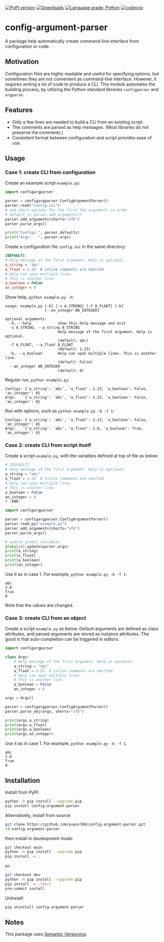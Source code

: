 [![PyPI version](https://badge.fury.io/py/config-argument-parser.svg)](https://badge.fury.io/py/config-argument-parser)
[![Downloads](https://pepy.tech/badge/config-argument-parser/month)](https://pepy.tech/project/config-argument-parser)
[![Language grade: Python](https://img.shields.io/lgtm/grade/python/g/yuanx749/config-argument-parser.svg?logo=lgtm&logoWidth=18)](https://lgtm.com/projects/g/yuanx749/config-argument-parser/context:python)
[![codecov](https://codecov.io/gh/yuanx749/config-argument-parser/branch/dev/graph/badge.svg?token=W34MFRGVMY)](https://codecov.io/gh/yuanx749/config-argument-parser)

# config-argument-parser
A package help automatically create command-line interface from configuration or code.

## Motivation
Configuration files are highly readable and useful for specifying options, but sometimes they are not convenient as command-line interface. However, it requires writing a lot of code to produce a CLI. This module automates the building process, by utilizing the Python standard libraries `configparser` and `argparse`.

## Features
- Only a few lines are needed to build a CLI from an existing script.
- The comments are parsed as help messages. (Most libraries do not preserve the comments.)
- Consistent format between configuration and script provides ease of use.

## Usage
### Case 1: create CLI from configuration
Create an example script `example.py`:
```python
import configargparser

parser = configargparser.ConfigArgumentParser()
parser.read("config.ini")
# add short options for the first few arguments in order
# default is parser.add_arguments()
parser.add_arguments(shorts="sfb")
parser.parse_args()

print("Configs:", parser.defaults)
print("Args:   ", parser.args)
```
Create a configuration file `config.ini` in the same directory:
```ini
[DEFAULT]
# Help message of the first argument. Help is optional.
a_string = 'abc'
a_float = 1.23  # inline comments are omitted
# Help can span multiple lines.
# This is another line.
a_boolean = False
an_integer = 0
```
Show help, `python example.py -h`:
```
usage: example.py [-h] [-s A_STRING] [-f A_FLOAT] [-b]
                  [--an_integer AN_INTEGER]

optional arguments:
  -h, --help            show this help message and exit
  -s A_STRING, --a_string A_STRING
                        Help message of the first argument. Help is optional.
                        (default: abc)
  -f A_FLOAT, --a_float A_FLOAT
                        (default: 1.23)
  -b, --a_boolean       Help can span multiple lines. This is another line.
                        (default: False)
  --an_integer AN_INTEGER
                        (default: 0)
```
Regular run, `python example.py`:
```
Configs: {'a_string': 'abc', 'a_float': 1.23, 'a_boolean': False, 'an_integer': 0}
Args:    {'a_string': 'abc', 'a_float': 1.23, 'a_boolean': False, 'an_integer': 0}
```
Run with options, such as `python example.py -b -f 1`:
```
Configs: {'a_string': 'abc', 'a_float': 1.23, 'a_boolean': False, 'an_integer': 0}
Args:    {'a_string': 'abc', 'a_float': 1.0, 'a_boolean': True, 'an_integer': 0}
```
### Case 2: create CLI from script itself
Create a script `example.py`, with the variables defined at top of file as below:
```python
# [DEFAULT]
# Help message of the first argument. Help is optional.
a_string = "abc"
a_float = 1.23  # inline comments are omitted
# Help can span multiple lines.
# This is another line.
a_boolean = False
an_integer = 0
# [END]

import configargparser

parser = configargparser.ConfigArgumentParser()
parser.read_py("example.py")
parser.add_arguments(shorts="sfb")
parser.parse_args()

# update global variables
globals().update(parser.args)
print(a_string)
print(a_float)
print(a_boolean)
print(an_integer)
```
Use it as in case 1. For example, `python example.py -b -f 1`:
```
abc
1.0
True
0
```
Note that the values are changed.
### Case 3: create CLI from an object
Create a script `example.py` as below. Default arguments are defined as class attributes, and parsed arguments are stored as instance attributes. The good is that auto-completion can be triggered in editors.
```python
import configargparser

class Args:
    # Help message of the first argument. Help is optional.
    a_string = "abc"
    a_float = 1.23  # inline comments are omitted
    # Help can span multiple lines.
    # This is another line.
    a_boolean = False
    an_integer = 0

args = Args()

parser = configargparser.ConfigArgumentParser()
parser.parse_obj(args, shorts="sfb")

print(args.a_string)
print(args.a_float)
print(args.a_boolean)
print(args.an_integer)
```
Use it as in case 1. For example, `python example.py -b -f 1`:
```
abc
1.0
True
0
```
## Installation
Install from PyPI:
```bash
python -m pip install --upgrade pip
pip install config-argument-parser
```
Alternatively, install from source:
```bash
git clone https://github.com/yuanx749/config-argument-parser.git
cd config-argument-parser
```
then install in development mode:
```bash
git checkout main
python -m pip install --upgrade pip
pip install -e .
```
or:
```bash
git checkout dev
python -m pip install --upgrade pip
pip install -e .[dev]
pre-commit install
```
Uninstall:
```bash
pip uninstall config-argument-parser
```

## Notes
This package uses [Semantic Versioning](https://semver.org/).
